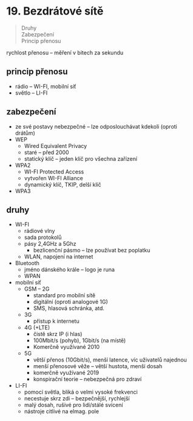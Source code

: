 # 19. Bezdrátové sítě

> Druhy \
> Zabezpečení \
> Princip přenosu

rychlost přenosu – měření v bitech za sekundu

## princip přenosu

- rádio – WI-FI, mobilní síť
- světlo – LI-FI

## zabezpečení

- ze své postavy nebezpečné – lze odposlouchávat kdekoli (oproti drátům)
- WEP
  - Wired Equivalent Privacy
  - staré – před 2000
  - statický klíč – jeden klíč pro všechna zařízení
- WPA2
  - WI-FI Protected Access
  - vytvořen WI-FI Alliance
  - dynamický klíč, TKIP, delší klíč
- WPA3

## druhy

- WI-FI
  - rádiové vlny
  - sada protokolů
  - pásy 2,4GHz a 5Ghz
    - bezlicenční pásmo – lze používat bez poplatku
  - WLAN, napojení na internet
- Bluetooth
  - jméno dánského krále – logo je runa
  - WPAN
- mobilní síť
  - GSM – 2G
    - standard pro mobilní sítě
    - digitální (oproti analogové 1G)
    - SMS, hlasová schránka, atd.
  - 3G
    - přístup k internetu
  - 4G (+LTE)
    - čistě skrz IP (i hlas)
    - 100Mbit/s (pohyb), 1Gbit/s (na místě)
    - Komerčně využívané 2010
  - 5G
    - větší přenos (10Gbit/s), menší latence, víc uživatelů najednou
    - menší přenosové věže – větší hustota, menší dosah
    - komerčně využívané 2019
    - konspirační teorie – nebezpečná pro zdraví
- LI-FI
  - pomocí světla, bliká o velmi vysoké frekvenci
  - necestuje skrz zdi – bezpečnější, rychlejší
  - malý dosah, rušivé pro lidi/stálé svícení
  - nástroje citlivé na elmag. pole
